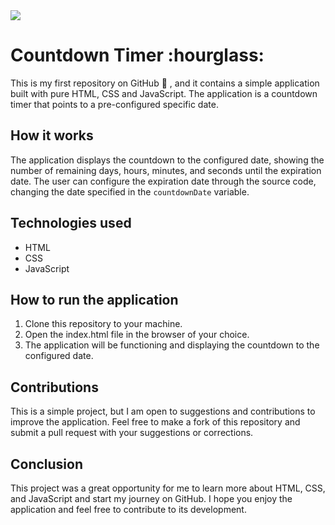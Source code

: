 <a href="index.html">
<img src="./assets/image_preview">
</a>
 <h1>Countdown Timer :hourglass:</h1>

This is my first repository on GitHub :tada: , and it contains a simple application built with pure HTML, CSS and JavaScript. The application is a countdown timer that points to a pre-configured specific date.

## How it works 
The application displays the countdown to the configured date, showing the number of remaining days, hours, minutes, and seconds until the expiration date. The user can configure the expiration date through the source code, changing the date specified in the `countdownDate` variable.

## Technologies used
- HTML
- CSS
- JavaScript

## How to run the application
1. Clone this repository to your machine.
2. Open the index.html file in the browser of your choice.
3. The application will be functioning and displaying the countdown to the configured date.

## Contributions
This is a simple project, but I am open to suggestions and contributions to improve the application. Feel free to make a fork of this repository and submit a pull request with your suggestions or corrections.

## Conclusion
This project was a great opportunity for me to learn more about HTML, CSS, and JavaScript and start my journey on GitHub. I hope you enjoy the application and feel free to contribute to its development.